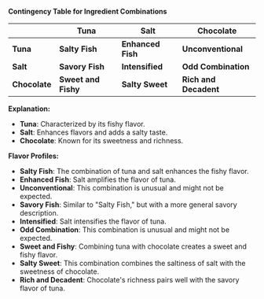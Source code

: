 **Contingency Table for Ingredient Combinations**

|  | **Tuna** | **Salt** | **Chocolate** |
| --- | --- | --- | --- |
| **Tuna** | **Salty Fish** | **Enhanced Fish** | **Unconventional** |
| **Salt** | **Savory Fish** | **Intensified** | **Odd Combination** |
| **Chocolate** | **Sweet and Fishy** | **Salty Sweet** | **Rich and Decadent** |

**Explanation:**

- **Tuna**: Characterized by its fishy flavor.
- **Salt**: Enhances flavors and adds a salty taste.
- **Chocolate**: Known for its sweetness and richness.

**Flavor Profiles:**

- **Salty Fish**: The combination of tuna and salt enhances the fishy flavor.
- **Enhanced Fish**: Salt amplifies the flavor of tuna.
- **Unconventional**: This combination is unusual and might not be expected.
- **Savory Fish**: Similar to "Salty Fish," but with a more general savory description.
- **Intensified**: Salt intensifies the flavor of tuna.
- **Odd Combination**: This combination is unusual and might not be expected.
- **Sweet and Fishy**: Combining tuna with chocolate creates a sweet and fishy flavor.
- **Salty Sweet**: This combination combines the saltiness of salt with the sweetness of chocolate.
- **Rich and Decadent**: Chocolate's richness pairs well with the savory flavor of tuna.